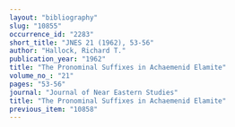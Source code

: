 ```yaml
---
layout: "bibliography"
slug: "10855"
occurrence_id: "2283"
short_title: "JNES 21 (1962), 53-56"
author: "Hallock, Richard T."
publication_year: "1962"
title: "The Pronominal Suffixes in Achaemenid Elamite"
volume_no_: "21"
pages: "53-56"
journal: "Journal of Near Eastern Studies"
title: "The Pronominal Suffixes in Achaemenid Elamite"
previous_item: "10858"
---
```


